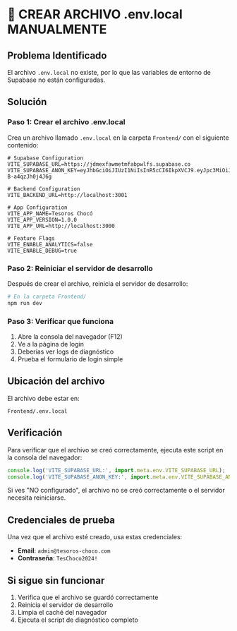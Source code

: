 # 🔧 CREAR ARCHIVO .env.local MANUALMENTE

## Problema Identificado
El archivo `.env.local` no existe, por lo que las variables de entorno de Supabase no están configuradas.

## Solución

### Paso 1: Crear el archivo .env.local
Crea un archivo llamado `.env.local` en la carpeta `Frontend/` con el siguiente contenido:

```env
# Supabase Configuration
VITE_SUPABASE_URL=https://jdmexfawmetmfabpwlfs.supabase.co
VITE_SUPABASE_ANON_KEY=eyJhbGciOiJIUzI1NiIsInR5cCI6IkpXVCJ9.eyJpc3MiOiJzdXBhYmFzZSIsInJlZiI6ImpkbWV4ZmF3bWV0bWZhYnB3bGZzIiwicm9sZSI6ImFub24iLCJpYXQiOjE3NTQ2MzAzMTYsImV4cCI6MjA3MDIwNjMxNn0.nb6WPz87bBq5CjZuL4LB8ZV45jeD-B-a4qzJh0j4J6g

# Backend Configuration
VITE_BACKEND_URL=http://localhost:3001

# App Configuration
VITE_APP_NAME=Tesoros Chocó
VITE_APP_VERSION=1.0.0
VITE_APP_URL=http://localhost:3000

# Feature Flags
VITE_ENABLE_ANALYTICS=false
VITE_ENABLE_DEBUG=true
```

### Paso 2: Reiniciar el servidor de desarrollo
Después de crear el archivo, reinicia el servidor de desarrollo:

```bash
# En la carpeta Frontend/
npm run dev
```

### Paso 3: Verificar que funciona
1. Abre la consola del navegador (F12)
2. Ve a la página de login
3. Deberías ver logs de diagnóstico
4. Prueba el formulario de login simple

## Ubicación del archivo
El archivo debe estar en:
```
Frontend/.env.local
```

## Verificación
Para verificar que el archivo se creó correctamente, ejecuta este script en la consola del navegador:

```javascript
console.log('VITE_SUPABASE_URL:', import.meta.env.VITE_SUPABASE_URL);
console.log('VITE_SUPABASE_ANON_KEY:', import.meta.env.VITE_SUPABASE_ANON_KEY ? 'Configurado' : 'NO configurado');
```

Si ves "NO configurado", el archivo no se creó correctamente o el servidor necesita reiniciarse.

## Credenciales de prueba
Una vez que el archivo esté creado, usa estas credenciales:

- **Email**: `admin@tesoros-choco.com`
- **Contraseña**: `TesChoco2024!`

## Si sigue sin funcionar
1. Verifica que el archivo se guardó correctamente
2. Reinicia el servidor de desarrollo
3. Limpia el caché del navegador
4. Ejecuta el script de diagnóstico completo



